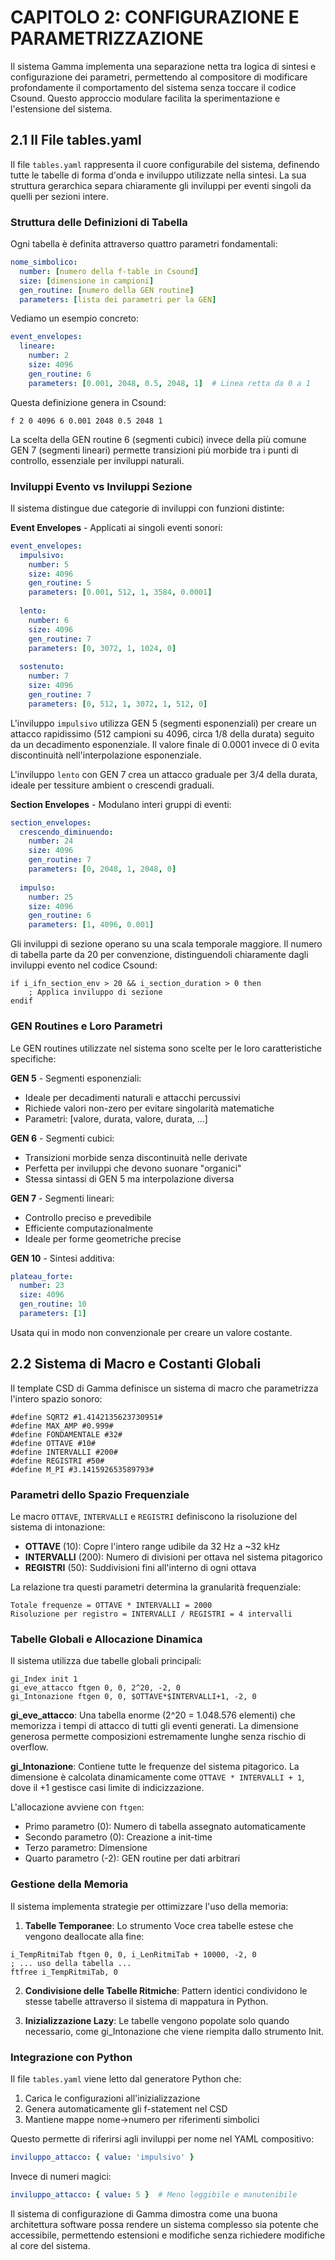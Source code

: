 # CAPITOLO 2: CONFIGURAZIONE E PARAMETRIZZAZIONE

Il sistema Gamma implementa una separazione netta tra logica di sintesi e configurazione dei parametri, permettendo al compositore di modificare profondamente il comportamento del sistema senza toccare il codice Csound. Questo approccio modulare facilita la sperimentazione e l'estensione del sistema.

## 2.1 Il File tables.yaml

Il file `tables.yaml` rappresenta il cuore configurabile del sistema, definendo tutte le tabelle di forma d'onda e inviluppo utilizzate nella sintesi. La sua struttura gerarchica separa chiaramente gli inviluppi per eventi singoli da quelli per sezioni intere.

### Struttura delle Definizioni di Tabella

Ogni tabella è definita attraverso quattro parametri fondamentali:

```yaml
nome_simbolico:
  number: [numero della f-table in Csound]
  size: [dimensione in campioni]
  gen_routine: [numero della GEN routine]
  parameters: [lista dei parametri per la GEN]
```

Vediamo un esempio concreto:

```yaml
event_envelopes:
  lineare:
    number: 2
    size: 4096
    gen_routine: 6
    parameters: [0.001, 2048, 0.5, 2048, 1]  # Linea retta da 0 a 1
```

Questa definizione genera in Csound:
```csound
f 2 0 4096 6 0.001 2048 0.5 2048 1
```

La scelta della GEN routine 6 (segmenti cubici) invece della più comune GEN 7 (segmenti lineari) permette transizioni più morbide tra i punti di controllo, essenziale per inviluppi naturali.

### Inviluppi Evento vs Inviluppi Sezione

Il sistema distingue due categorie di inviluppi con funzioni distinte:

**Event Envelopes** - Applicati ai singoli eventi sonori:

```yaml
event_envelopes:
  impulsivo:
    number: 5
    size: 4096
    gen_routine: 5
    parameters: [0.001, 512, 1, 3584, 0.0001]
    
  lento:
    number: 6
    size: 4096
    gen_routine: 7
    parameters: [0, 3072, 1, 1024, 0]
    
  sostenuto:
    number: 7
    size: 4096
    gen_routine: 7
    parameters: [0, 512, 1, 3072, 1, 512, 0]
```

L'inviluppo `impulsivo` utilizza GEN 5 (segmenti esponenziali) per creare un attacco rapidissimo (512 campioni su 4096, circa 1/8 della durata) seguito da un decadimento esponenziale. Il valore finale di 0.0001 invece di 0 evita discontinuità nell'interpolazione esponenziale.

L'inviluppo `lento` con GEN 7 crea un attacco graduale per 3/4 della durata, ideale per tessiture ambient o crescendi graduali.

**Section Envelopes** - Modulano interi gruppi di eventi:

```yaml
section_envelopes:
  crescendo_diminuendo:
    number: 24
    size: 4096
    gen_routine: 7
    parameters: [0, 2048, 1, 2048, 0]
    
  impulso:
    number: 25
    size: 4096
    gen_routine: 6
    parameters: [1, 4096, 0.001]
```

Gli inviluppi di sezione operano su una scala temporale maggiore. Il numero di tabella parte da 20 per convenzione, distinguendoli chiaramente dagli inviluppi evento nel codice Csound:

```csound
if i_ifn_section_env > 20 && i_section_duration > 0 then
    ; Applica inviluppo di sezione
endif
```

### GEN Routines e Loro Parametri

Le GEN routines utilizzate nel sistema sono scelte per le loro caratteristiche specifiche:

**GEN 5** - Segmenti esponenziali:
- Ideale per decadimenti naturali e attacchi percussivi
- Richiede valori non-zero per evitare singolarità matematiche
- Parametri: [valore, durata, valore, durata, ...]

**GEN 6** - Segmenti cubici:
- Transizioni morbide senza discontinuità nelle derivate
- Perfetta per inviluppi che devono suonare "organici"
- Stessa sintassi di GEN 5 ma interpolazione diversa

**GEN 7** - Segmenti lineari:
- Controllo preciso e prevedibile
- Efficiente computazionalmente
- Ideale per forme geometriche precise

**GEN 10** - Sintesi additiva:
```yaml
plateau_forte:
  number: 23
  size: 4096
  gen_routine: 10
  parameters: [1]
```
Usata qui in modo non convenzionale per creare un valore costante.

## 2.2 Sistema di Macro e Costanti Globali

Il template CSD di Gamma definisce un sistema di macro che parametrizza l'intero spazio sonoro:

```csound
#define SQRT2 #1.4142135623730951#
#define MAX_AMP #0.999#
#define FONDAMENTALE #32#
#define OTTAVE #10#
#define INTERVALLI #200#
#define REGISTRI #50#
#define M_PI #3.141592653589793#
```

### Parametri dello Spazio Frequenziale

Le macro `OTTAVE`, `INTERVALLI` e `REGISTRI` definiscono la risoluzione del sistema di intonazione:

- **OTTAVE** (10): Copre l'intero range udibile da 32 Hz a ~32 kHz
- **INTERVALLI** (200): Numero di divisioni per ottava nel sistema pitagorico
- **REGISTRI** (50): Suddivisioni fini all'interno di ogni ottava

La relazione tra questi parametri determina la granularità frequenziale:
```
Totale frequenze = OTTAVE * INTERVALLI = 2000
Risoluzione per registro = INTERVALLI / REGISTRI = 4 intervalli
```

### Tabelle Globali e Allocazione Dinamica

Il sistema utilizza due tabelle globali principali:

```csound
gi_Index init 1
gi_eve_attacco ftgen 0, 0, 2^20, -2, 0
gi_Intonazione ftgen 0, 0, $OTTAVE*$INTERVALLI+1, -2, 0
```

**gi_eve_attacco**: Una tabella enorme (2^20 = 1.048.576 elementi) che memorizza i tempi di attacco di tutti gli eventi generati. La dimensione generosa permette composizioni estremamente lunghe senza rischio di overflow.

**gi_Intonazione**: Contiene tutte le frequenze del sistema pitagorico. La dimensione è calcolata dinamicamente come `OTTAVE * INTERVALLI + 1`, dove il +1 gestisce casi limite di indicizzazione.

L'allocazione avviene con `ftgen`:
- Primo parametro (0): Numero di tabella assegnato automaticamente
- Secondo parametro (0): Creazione a init-time
- Terzo parametro: Dimensione
- Quarto parametro (-2): GEN routine per dati arbitrari

### Gestione della Memoria

Il sistema implementa strategie per ottimizzare l'uso della memoria:

1. **Tabelle Temporanee**: Lo strumento Voce crea tabelle estese che vengono deallocate alla fine:
```csound
i_TempRitmiTab ftgen 0, 0, i_LenRitmiTab + 10000, -2, 0
; ... uso della tabella ...
ftfree i_TempRitmiTab, 0
```

2. **Condivisione delle Tabelle Ritmiche**: Pattern identici condividono le stesse tabelle attraverso il sistema di mappatura in Python.

3. **Inizializzazione Lazy**: Le tabelle vengono popolate solo quando necessario, come gi_Intonazione che viene riempita dallo strumento Init.

### Integrazione con Python

Il file `tables.yaml` viene letto dal generatore Python che:
1. Carica le configurazioni all'inizializzazione
2. Genera automaticamente gli f-statement nel CSD
3. Mantiene mappe nome→numero per riferimenti simbolici

Questo permette di riferirsi agli inviluppi per nome nel YAML compositivo:
```yaml
inviluppo_attacco: { value: 'impulsivo' }
```

Invece di numeri magici:
```yaml
inviluppo_attacco: { value: 5 }  # Meno leggibile e manutenibile
```

Il sistema di configurazione di Gamma dimostra come una buona architettura software possa rendere un sistema complesso sia potente che accessibile, permettendo estensioni e modifiche senza richiedere modifiche al core del sistema.